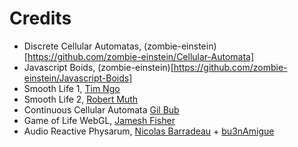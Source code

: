 
# Credits

- Discrete Cellular Automatas, (zombie-einstein)[https://github.com/zombie-einstein/Cellular-Automata]
- Javascript Boids, (zombie-einstein)[https://github.com/zombie-einstein/Javascript-Boids]
- Smooth Life 1, [Tim Ngo](https://github.com/timmngo/smoothlife-shader)
- Smooth Life 2, [Robert Muth](http://art.muth.org/smoothlife.html)
- Continuous Cellular Automata [Gil Bub](http://gil-bub.lab.mcgill.ca/dev/webGL_CA.html)
- Game of Life WebGL, [Jamesh Fisher](https://jameshfisher.com/2017/10/23/webgl-big-game-of-life/)
- Audio Reactive Physarum, [Nicolas Barradeau](https://github.com/nicoptere/physarum) + [bu3nAmigue](https://github.com/bu3nAmigue/physarum-audio-reactive)
